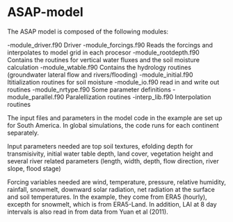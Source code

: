 # ASAP-model
The ASAP model is composed of the following modules:
  
-module_driver.f90  Driver
-module_forcings.f90 Reads the forcings and interpolates to model grid in each
procesor
-module_rootdepth.f90 Contains the routines for vertical water fluxes and the
soil moisture calculation
-module_wtable.f90 Contains the hydrology routines (groundwater lateral flow and
rivers/flooding)
-module_initial.f90 Ititialization routines for soil moisture
-module_io.f90 read in and write out routines
-module_nrtype.f90 Some parameter definitions
-module_parallel.f90 Paralellization routines
-interp_lib.f90 Interpolation routines

The input files and parameters in the model code in the example are set up for South America. In
global simulations, the code runs for each continent separately.

Input parameters needed are top soil textures, efolding depth for transmisivity, initial water table
depth, land cover, vegetation height and several river related parameters (length, width, depth, flow direction, river slope, flood stage)

Forcing variables needed are wind, temperature, pressure, relative humidity,
rainfall, snowmelt, downward solar radiation, net radiation at the surface and
soil temperatures. In the example, they come from ERA5 (hourly), excepth for snowmelt,
which is from ERA5-Land. In addition, LAI at 8 day intervals is also read in
from data from Yuan et al (2011).
